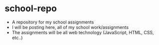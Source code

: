 # school-repo
- A repository for my school assignments
- I will be posting here, all of my school work/assignments
- The assignments will be all web technology (JavaScript, HTML, CSS, etc..)
